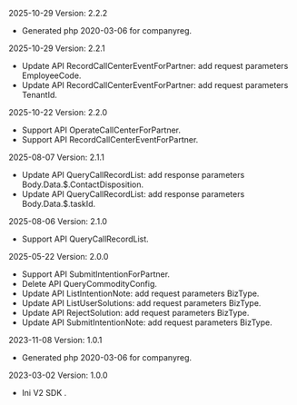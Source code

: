 2025-10-29 Version: 2.2.2
- Generated php 2020-03-06 for companyreg.

2025-10-29 Version: 2.2.1
- Update API RecordCallCenterEventForPartner: add request parameters EmployeeCode.
- Update API RecordCallCenterEventForPartner: add request parameters TenantId.


2025-10-22 Version: 2.2.0
- Support API OperateCallCenterForPartner.
- Support API RecordCallCenterEventForPartner.


2025-08-07 Version: 2.1.1
- Update API QueryCallRecordList: add response parameters Body.Data.$.ContactDisposition.
- Update API QueryCallRecordList: add response parameters Body.Data.$.taskId.


2025-08-06 Version: 2.1.0
- Support API QueryCallRecordList.


2025-05-22 Version: 2.0.0
- Support API SubmitIntentionForPartner.
- Delete API QueryCommodityConfig.
- Update API ListIntentionNote: add request parameters BizType.
- Update API ListUserSolutions: add request parameters BizType.
- Update API RejectSolution: add request parameters BizType.
- Update API SubmitIntentionNote: add request parameters BizType.


2023-11-08 Version: 1.0.1
- Generated php 2020-03-06 for companyreg.

2023-03-02 Version: 1.0.0
- Ini V2 SDK .

